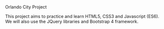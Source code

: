Orlando City Project

This project aims to practice and learn HTML5, CSS3 and Javascript (ES6). We will also use the JQuery libraries and Bootstrap 4 framework.

